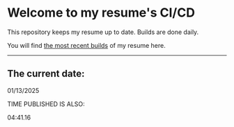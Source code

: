 # Welcome to my resume's CI/CD
This repository keeps my resume up to date. Builds are done daily.
  
You will find [the most recent builds](output/) of my resume here.
* * *
 
## The current date:  
 01/13/2025 
   
  
  
 TIME PUBLISHED IS ALSO: 
  
 04:41.16 
  
  
